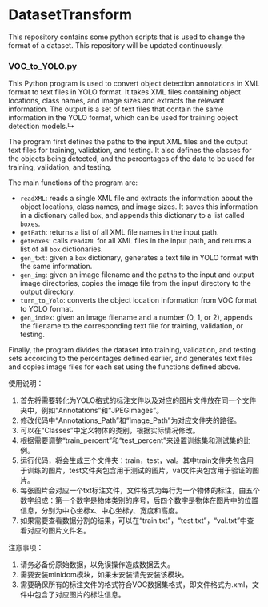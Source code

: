 # DatasetTransform
  This repository contains some python scripts that is used to change the format of a dataset. This repository will be updated continuously.

### VOC_to_YOLO.py
  
  This Python program is used to convert object detection annotations in XML format to text files in YOLO format. It takes XML files containing object locations, class names, and image sizes and extracts the relevant information. The output is a set of text files that contain the same information in the YOLO format, which can be used for training object detection models.↳

The program first defines the paths to the input XML files and the output text files for training, validation, and testing. It also defines the classes for the objects being detected, and the percentages of the data to be used for training, validation, and testing.

The main functions of the program are:

- `readXML`: reads a single XML file and extracts the information about the object locations, class names, and image sizes. It saves this information in a dictionary called `box`, and appends this dictionary to a list called `boxes`.
- `getPath`: returns a list of all XML file names in the input path.
- `getBoxes`: calls `readXML` for all XML files in the input path, and returns a list of all `box` dictionaries.
- `gen_txt`: given a `box` dictionary, generates a text file in YOLO format with the same information.
- `gen_img`: given an image filename and the paths to the input and output image directories, copies the image file from the input directory to the output directory.
- `turn_to_Yolo`: converts the object location information from VOC format to YOLO format.
- `gen_index`: given an image filename and a number (0, 1, or 2), appends the filename to the corresponding text file for training, validation, or testing.

Finally, the program divides the dataset into training, validation, and testing sets according to the percentages defined earlier, and generates text files and copies image files for each set using the functions defined above.
  
  使用说明：

1. 首先将需要转化为YOLO格式的标注文件以及对应的图片文件放在同一个文件夹中，例如“Annotations”和“JPEGImages”。
2. 修改代码中“Annotations_Path”和“Image_Path”为对应文件夹的路径。
3. 可以在“Classes”中定义物体的类别，根据实际情况修改。
4. 根据需要调整“train_percent”和“test_percent”来设置训练集和测试集的比例。
5. 运行代码，将会生成三个文件夹：train，test，val。其中train文件夹包含用于训练的图片，test文件夹包含用于测试的图片，val文件夹包含用于验证的图片。
6. 每张图片会对应一个txt标注文件，文件格式为每行为一个物体的标注，由五个数字组成：第一个数字是物体类别的序号，后四个数字是物体在图片中的位置信息，分别为中心坐标x、中心坐标y、宽度和高度。
7. 如果需要查看数据分割的结果，可以在“train.txt”，“test.txt”，“val.txt”中查看对应的图片文件名。

注意事项：

1. 请务必备份原始数据，以免误操作造成数据丢失。
2. 需要安装minidom模块，如果未安装请先安装该模块。
3. 需要确保所有的标注文件的格式符合VOC数据集格式，即文件格式为.xml，文件中包含了对应图片的标注信息。

